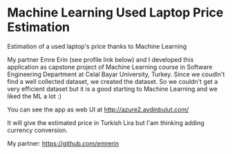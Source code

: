 # Machine Learning Used Laptop Price Estimation
Estimation of a used laptop's price thanks to Machine Learning

My partner Emre Erin (see profile link below) and I developed this application as capstone project of Machine Learning course in Software Engineering Department at Celal Bayar University, Turkey. Since we coudln't find a well collected dataset, we created the dataset. So we couldn't get a very efficient dataset but it is a good starting to Machine Learning and we liked the ML a lot :)

You can see the app as web UI at http://azure2.aydinbulut.com/

It will give the estimated price in Turkish Lira but I'am thinking adding currency conversion.

My partner: https://github.com/emrerin
